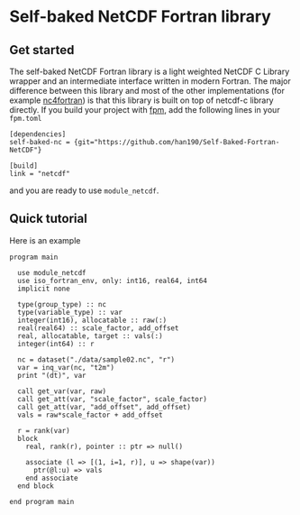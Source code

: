 # Self-baked NetCDF Fortran library

## Get started
The self-baked NetCDF Fortran library is a light weighted NetCDF C Library wrapper and an intermediate interface written in modern Fortran. The major difference between this library and most of the other implementations (for example [nc4fortran](https://github.com/geospace-code/nc4fortran)) is that this library is built on top of netcdf-c library directly. If you build your project with [fpm](https://github.com/fortran-lang/fpm), add the following lines in your `fpm.toml`
```
[dependencies]
self-baked-nc = {git="https://github.com/han190/Self-Baked-Fortran-NetCDF"}

[build]
link = "netcdf"
```
and you are ready to use `module_netcdf`.

## Quick tutorial
Here is an example

```Fortran
program main

  use module_netcdf
  use iso_fortran_env, only: int16, real64, int64
  implicit none

  type(group_type) :: nc
  type(variable_type) :: var
  integer(int16), allocatable :: raw(:)
  real(real64) :: scale_factor, add_offset
  real, allocatable, target :: vals(:)
  integer(int64) :: r

  nc = dataset("./data/sample02.nc", "r")
  var = inq_var(nc, "t2m")
  print "(dt)", var

  call get_var(var, raw)
  call get_att(var, "scale_factor", scale_factor)
  call get_att(var, "add_offset", add_offset)
  vals = raw*scale_factor + add_offset

  r = rank(var)
  block
    real, rank(r), pointer :: ptr => null()
    
    associate (l => [(1, i=1, r)], u => shape(var))
      ptr(@l:u) => vals
    end associate
  end block

end program main
```